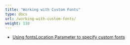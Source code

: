 ```yaml
---
title: "Working with Custom Fonts"
type: docs
url: /working-with-custom-fonts/
weight: 110
---
```


- [Using fontsLocation Parameter to specify custom fonts](/using-fontslocation-parameter-to-specify-custom-fonts/)
